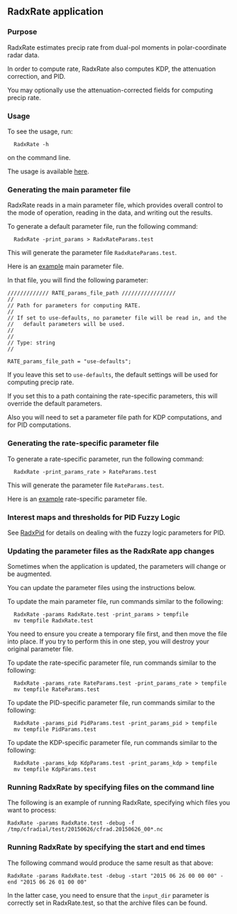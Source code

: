 ## RadxRate application

### Purpose

RadxRate estimates precip rate from dual-pol moments in polar-coordinate radar data.

In order to compute rate, RadxRate also computes KDP, the attenuation correction, and PID.

You may optionally use the attenuation-corrected fields for computing precip rate.

### Usage

To see the usage, run:

```
  RadxRate -h
```

on the command line.

The usage is available [here](./RadxRateUsage.md).

### Generating the main parameter file

RadxRate reads in a main parameter file, which provides overall control to the mode of operation, reading in the data, and writing out the results.

To generate a default parameter file, run the following command:

```
  RadxRate -print_params > RadxRateParams.test
```

This will generate the parameter file ```RadxRateParams.test```.

Here is an [example](./RadxRateParams.md) main parameter file.

In that file, you will find the following parameter:

```
///////////// RATE_params_file_path /////////////////
//
// Path for parameters for computing RATE.
//
// If set to use-defaults, no parameter file will be read in, and the 
//   default parameters will be used.
//
//
// Type: string
//

RATE_params_file_path = "use-defaults";

```

If you leave this set to ```use-defaults```, the default settings will be used for computing precip rate.

If you set this to a path containing the rate-specific parameters, this will override the default parameters.

Also you will need to set a parameter file path for KDP computations, and for PID computations.

### Generating the rate-specific parameter file

To generate a rate-specific parameter, run the following command:

```
  RadxRate -print_params_rate > RateParams.test
```

This will generate the parameter file ```RateParams.test```.

Here is an [example](./RateParams.md) rate-specific parameter file.

### Interest maps and thresholds for PID Fuzzy Logic

See [RadxPid](./RadxPid.md) for details on dealing with the fuzzy logic parameters for PID.

### Updating the parameter files as the RadxRate app changes

Sometimes when the application is updated, the parameters will change or be augmented.

You can update the parameter files using the instructions below.

To update the main parameter file, run commands similar to the following:

```
  RadxRate -params RadxRate.test -print_params > tempfile
  mv tempfile RadxRate.test
```

You need to ensure you create a temporary file first, and then move the file into place.
If you try to perform this in one step, you will destroy your original parameter file.

To update the rate-specific parameter file, run commands similar to the following:

```
  RadxRate -params_rate RateParams.test -print_params_rate > tempfile
  mv tempfile RateParams.test
```

To update the PID-specific parameter file, run commands similar to the following:

```
  RadxRate -params_pid PidParams.test -print_params_pid > tempfile
  mv tempfile PidParams.test
```

To update the KDP-specific parameter file, run commands similar to the following:

```
  RadxRate -params_kdp KdpParams.test -print_params_kdp > tempfile
  mv tempfile KdpParams.test
```

### Running RadxRate by specifying files on the command line

The following is an example of running RadxRate, specifying which files you want to process:

```
RadxRate -params RadxRate.test -debug -f /tmp/cfradial/test/20150626/cfrad.20150626_00*.nc
```

### Running RadxRate by specifying the start and end times

The following command would produce the same result as that above:

```
RadxRate -params RadxRate.test -debug -start "2015 06 26 00 00 00" -end "2015 06 26 01 00 00"
```

In the latter case, you need to ensure that the ```input_dir``` parameter is correctly set in RadxRate.test, so that the archive files can be found.
